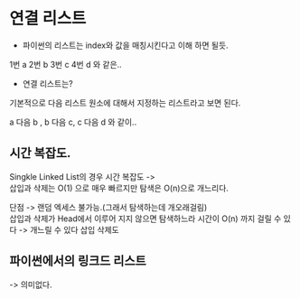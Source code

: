 # 연결 리스트

* 파이썬의 리스트는 index와 값을 매칭시킨다고 이해 하면 될듯.

1번 a 2번 b 3번 c 4번 d 와 같은..

* 연결 리스트는?

기본적으로 다음 리스트 원소에 대해서 지정하는 리스트라고 보면 된다.

a 다음 b , b 다음 c, c 다음 d 와 같이..

## 시간 복잡도.

Singkle Linked List의 경우 시간 복잡도 ->  
삽입과 삭제는 O(1) 으로 매우 빠르지만
탐색은 O(n)으로 개느리다.

단점 -> 랜덤 엑세스 불가능.(그래서 탐색하는데 개오래걸림)  
삽입과 삭제가 Head에서 이루어 지지 않으면 탐색하느라 시간이 O(n) 까지 걸릴 수 있다 -> 개느릴 수 있다 삽입 삭제도

## 파이썬에서의 링크드 리스트
-> 의미없다.

